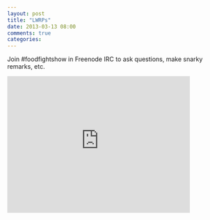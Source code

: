 ```yaml
---
layout: post
title: "LWRPs"
date: 2013-03-13 08:00
comments: true
categories: 
---
```


Join #foodfightshow in Freenode IRC to ask questions, make snarky remarks, etc.

<iframe width="420" height="315" src="http://www.youtube.com/embed/sdPIiho1RLY" frameborder="0" allowfullscreen></iframe>
